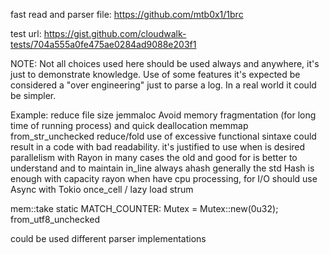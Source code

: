 

fast read and parser file:
https://github.com/mtb0x1/1brc

test url:
https://gist.github.com/cloudwalk-tests/704a555a0fe475ae0284ad9088e203f1


NOTE:
Not all choices used here should be used always and anywhere, it's just to demonstrate knowledge.
Use of some features it's expected be considered a "over engineering" just to parse a log. In a real world it could be simpler.

Example:
reduce file size
jemmaloc
    Avoid memory fragmentation (for long time of running process) and quick deallocation
memmap
from_str_unchecked
reduce/fold
    use of excessive functional sintaxe could result in a code with bad readability. 
    it's justified to use when is desired parallelism with Rayon
    in many cases the old and good for is better to understand and to maintain
in_line always
ahash
    generally the std Hash is enough
    with capacity
rayon
    when have cpu processing, for I/O should use Async with Tokio
once_cell / lazy load
strum

mem::take
static MATCH_COUNTER: Mutex<u32> = Mutex::new(0u32);
from_utf8_unchecked


could be used different parser implementations
